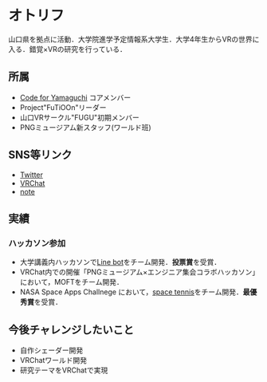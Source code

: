 # オトリフ

山口県を拠点に活動．大学院進学予定情報系大学生．大学4年生からVRの世界に入る．錯覚×VRの研究を行っている．
## 所属
- [Code for Yamaguchi](https://codeforyamaguchi.org/) コアメンバー
- Project"FuTiOOn"リーダー
- 山口VRサークル"FUGU"初期メンバー
- PNGミュージアム新スタッフ(ワールド班)

## SNS等リンク
- [Twitter](https://x.com/Otoriff_VR)
- [VRChat](https://vrchat.com/home/user/usr_280a2ecc-6287-48c4-8dde-0ed41c1abcba)
- [note](https://note.com/otoriff)

## 実績
### ハッカソン参加
- 大学講義内ハッカソンで[Line bot](https://github.com/HUTOSHI-souseidesign/Support_Camper)をチーム開発．**投票賞**を受賞．
- VRChat内での開催「PNGミュージアム×エンジニア集会コラボハッカソン」において，MOFTをチーム開発．
- NASA Space Apps Challnege において，[space tennis](https://vrchat.com/home/world/wrld_f1d265c6-c768-4997-b1d2-e39466fe57c7/info)をチーム開発．**最優秀賞**を受賞．

## 今後チャレンジしたいこと
- 自作シェーダー開発
- VRChatワールド開発
- 研究テーマをVRChatで実現
